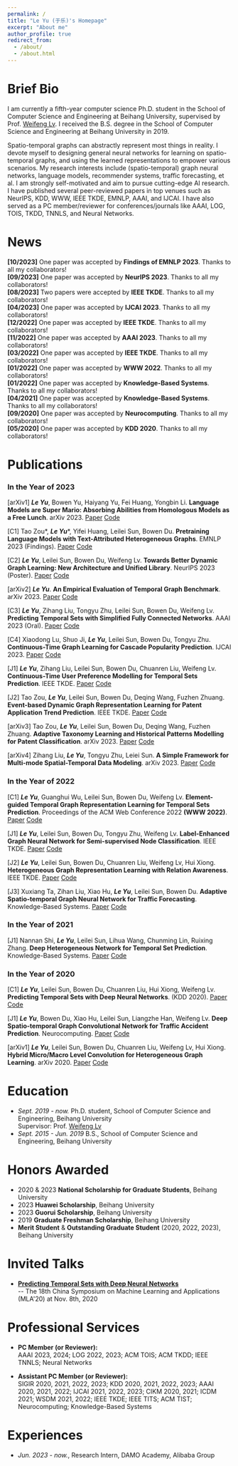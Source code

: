 ```yaml
---
permalink: /
title: "Le Yu (于乐)'s Homepage"
excerpt: "About me"
author_profile: true
redirect_from: 
  - /about/
  - /about.html
---
```



Brief Bio
======
I am currently a fifth-year computer science Ph.D. student in the School of Computer Science and Engineering at Beihang University, 
supervised by Prof. [Weifeng Lv](https://scse.buaa.edu.cn/info/1387/10314.htm). 
I received the B.S. degree in the School of Computer Science and Engineering at Beihang University in 2019. 

Spatio-temporal graphs can abstractly represent most things in reality. 
I devote myself to designing general neural networks for learning on spatio-temporal graphs, and using the learned representations to empower various scenarios.
My research interests include (spatio-temporal) graph neural networks, language models, recommender systems, traffic forecasting, et al.
I am strongly self-motivated and aim to pursue cutting-edge AI research.
I have published several peer-reviewed papers in top venues such as NeurIPS, KDD, WWW, IEEE TKDE, EMNLP, AAAI, and IJCAI.
I have also served as a PC member/reviewer for conferences/journals like AAAI, LOG, TOIS, TKDD, TNNLS, and Neural Networks.


News
======
**[10/2023]** One paper was accepted by **Findings of EMNLP 2023**. Thanks to all my collaborators!\
**[09/2023]** One paper was accepted by **NeurIPS 2023**. Thanks to all my collaborators!\
**[08/2023]** Two papers were accepted by **IEEE TKDE**. Thanks to all my collaborators!\
**[04/2023]** One paper was accepted by **IJCAI 2023**. Thanks to all my collaborators!\
**[12/2022]** One paper was accepted by **IEEE TKDE**. Thanks to all my collaborators!\
**[11/2022]** One paper was accepted by **AAAI 2023**. Thanks to all my collaborators!\
**[03/2022]** One paper was accepted by **IEEE TKDE**. Thanks to all my collaborators!\
**[01/2022]** One paper was accepted by **WWW 2022**. Thanks to all my collaborators!\
**[01/2022]** One paper was accepted by **Knowledge-Based Systems**. Thanks to all my collaborators!\
**[04/2021]** One paper was accepted by **Knowledge-Based Systems**. Thanks to all my collaborators!\
**[09/2020]** One paper was accepted by **Neurocomputing**. Thanks to all my collaborators!\
**[05/2020]** One paper was accepted by **KDD 2020**. Thanks to all my collaborators!


Publications
======
### In the Year of 2023

[arXiv1] ***Le Yu***, Bowen Yu, Haiyang Yu, Fei Huang, Yongbin Li.
  **Language Models are Super Mario: Absorbing Abilities from Homologous Models as a Free Lunch**.
  arXiv 2023.
  [Paper](https://arxiv.org/abs/2311.03099) 
  [Code](https://github.com/yule-BUAA/MergeLM)

[C1] Tao Zou*, ***Le Yu****, Yifei Huang, Leilei Sun, Bowen Du. 
  **Pretraining Language Models with Text-Attributed Heterogeneous Graphs**.
  EMNLP 2023 (Findings).
  [Paper](https://arxiv.org/abs/2310.12580) 
  [Code](https://github.com/hope-rita/thlm)

[C2] ***Le Yu***, Leilei Sun, Bowen Du, Weifeng Lv. 
  **Towards Better Dynamic Graph Learning: New Architecture and Unified Library**.
  NeurIPS 2023 (Poster).
  [Paper](https://arxiv.org/abs/2303.13047) 
  [Code](https://github.com/yule-BUAA/DyGLib)

[arXiv2] ***Le Yu***.
  **An Empirical Evaluation of Temporal Graph Benchmark**.
  arXiv 2023.
  [Paper](https://arxiv.org/abs/2307.12510) 
  [Code](https://github.com/yule-BUAA/DyGLib_TGB)

[C3] ***Le Yu***, Zihang Liu, Tongyu Zhu, Leilei Sun, Bowen Du, Weifeng Lv. 
  **Predicting Temporal Sets with Simplified Fully Connected Networks**.
  AAAI 2023 (Oral).
  [Paper](https://ojs.aaai.org/index.php/AAAI/article/view/25609) 
  [Code](https://github.com/yule-BUAA/SFCNTSP)

[C4] Xiaodong Lu, Shuo Ji, ***Le Yu***, Leilei Sun, Bowen Du, Tongyu Zhu. 
  **Continuous-Time Graph Learning for Cascade Popularity Prediction**.
  IJCAI 2023.
  [Paper](https://www.ijcai.org/proceedings/2023/0247) 
  [Code](https://github.com/lxd99/CTCP)

[J1] ***Le Yu***, Zihang Liu, Leilei Sun, Bowen Du, Chuanren Liu, Weifeng Lv.
  **Continuous-Time User Preference Modelling for Temporal Sets Prediction**.
  IEEE TKDE.
  [Paper](https://ieeexplore.ieee.org/document/10234655) 
  [Code](https://github.com/yule-BUAA/CTTSP)

[J2] Tao Zou, ***Le Yu***, Leilei Sun, Bowen Du, Deqing Wang, Fuzhen Zhuang.
  **Event-based Dynamic Graph Representation Learning for Patent Application Trend Prediction**.
  IEEE TKDE.
  [Paper](https://ieeexplore.ieee.org/document/10243551) 
  [Code](https://github.com/Hope-Rita/EDGPAT)

[arXiv3] Tao Zou, ***Le Yu***, Leilei Sun, Bowen Du, Deqing Wang, Fuzhen Zhuang.
  **Adaptive Taxonomy Learning and Historical Patterns Modelling for Patent Classification**.
  arXiv 2023.
  [Paper](https://arxiv.org/abs/2308.05385) 
  [Code](https://github.com/hope-rita/patcls)

[arXiv4] Zihang Liu, ***Le Yu***, Tongyu Zhu, Leiei Sun.
  **A Simple Framework for Multi-mode Spatial-Temporal Data Modeling**.
  arXiv 2023.
  [Paper](https://arxiv.org/abs/2308.11204) 
  [Code](https://github.com/lzhmarkk/simmst)

### In the Year of 2022
[C1] ***Le Yu***, Guanghui Wu, Leilei Sun, Bowen Du, Weifeng Lv.
  **Element-guided Temporal Graph Representation Learning for Temporal Sets Prediction**.
  Proceedings of the ACM Web Conference 2022 **(WWW 2022)**.
  [Paper](https://dl.acm.org/doi/10.1145/3485447.3512064) 
  [Code](https://github.com/yule-BUAA/ETGNN)
  
[J1] ***Le Yu***, Leilei Sun, Bowen Du, Tongyu Zhu, Weifeng Lv. 
  **Label-Enhanced Graph Neural Network for Semi-supervised Node Classification**. 
  IEEE TKDE.
  [Paper](https://ieeexplore.ieee.org/document/9997579) 
  [Code](https://github.com/yule-BUAA/LEGNN)

[J2] ***Le Yu***, Leilei Sun, Bowen Du, Chuanren Liu, Weifeng Lv, Hui Xiong. 
  **Heterogeneous Graph Representation Learning with Relation Awareness**.
  IEEE TKDE.
  [Paper](https://ieeexplore.ieee.org/document/9737399) 
  [Code](https://github.com/yule-BUAA/R-HGNN)  
  
[J3] Xuxiang Ta, Zihan Liu, Xiao Hu, ***Le Yu***, Leilei Sun, Bowen Du.
  **Adaptive Spatio-temporal Graph Neural Network for Traffic Forecasting**.
  Knowledge-Based Systems.
  [Paper](https://www.sciencedirect.com/science/article/pii/S0950705122000508) 
  [Code](https://github.com/LiuZH-19/Ada-STNet)  
  
### In the Year of 2021
[J1] Nannan Shi, ***Le Yu***, Leilei Sun, Lihua Wang, Chunming Lin, Ruixing Zhang.
  **Deep Heterogeneous Network for Temporal Set Prediction**.
  Knowledge-Based Systems.
  [Paper](https://www.sciencedirect.com/science/article/pii/S0950705121003026) 
  [Code](https://github.com/xinlingdedeng/DHNTSP)
  
### In the Year of 2020
[C1] ***Le Yu***, Leilei Sun, Bowen Du, Chuanren Liu, Hui Xiong, Weifeng Lv. 
  **Predicting Temporal Sets with Deep Neural Networks**. 
  (KDD 2020).
  [Paper](https://dl.acm.org/doi/abs/10.1145/3394486.3403152) 
  [Code](https://github.com/yule-BUAA/DNNTSP)

[J1] ***Le Yu***, Bowen Du, Xiao Hu, Leilei Sun, Liangzhe Han, Weifeng Lv. 
  **Deep Spatio-temporal Graph Convolutional Network for Traffic Accident Prediction**.
  Neurocomputing.
  [Paper](https://www.sciencedirect.com/science/article/pii/S092523122031451X) 
  [Code](https://github.com/yule-BUAA/DSTGCN)  

[arXiv1] ***Le Yu***, Leilei Sun, Bowen Du, Chuanren Liu, Weifeng Lv, Hui Xiong. 
  **Hybrid Micro/Macro Level Convolution for Heterogeneous Graph Learning**.
  arXiv 2020.
  [Paper](https://arxiv.org/abs/2012.14722) 
  [Code](https://github.com/yule-BUAA/HGConv)  


Education
======
* *Sept. 2019 - now.* Ph.D. student, School of Computer Science and Engineering, Beihang University\
  Supervisor: Prof. [Weifeng Lv](https://scse.buaa.edu.cn/info/1387/10314.htm)
* *Sept. 2015 - Jun. 2019* B.S., School of Computer Science and Engineering, Beihang University


Honors Awarded
======
* 2020 & 2023 **National Scholarship for Graduate Students**, Beihang University
* 2023 **Huawei Scholarship**, Beihang University
* 2023 **Guorui Scholarship**, Beihang University
* 2019 **Graduate Freshman Scholarship**, Beihang University
* **Merit Student** & **Outstanding Graduate Student** (2020, 2022, 2023), Beihang University


Invited Talks
======
- [**Predicting Temporal Sets with Deep Neural Networks**](https://www.lamda.nju.edu.cn/conf/mla20/poster.html) \
-- The 18th China Symposium on Machine Learning and Applications (MLA'20) at Nov. 8th, 2020


Professional Services
======
* **PC Member (or Reviewer):**\
  AAAI 2023, 2024; 
  LOG 2022, 2023;
  ACM TOIS; ACM TKDD; IEEE TNNLS; Neural Networks

* **Assistant PC Member (or Reviewer):**\
  SIGIR 2020, 2021, 2022, 2023;
  KDD 2020, 2021, 2022, 2023;
  AAAI 2020, 2021, 2022;
  IJCAI 2021, 2022, 2023;
  CIKM 2020, 2021; 
  ICDM 2021;
  WSDM 2021, 2022;
  IEEE TKDE; IEEE TITS; ACM TIST; Neurocomputing; Knowledge-Based Systems
  

Experiences
======
* *Jun. 2023 - now.*, Research Intern, DAMO Academy, Alibaba Group
